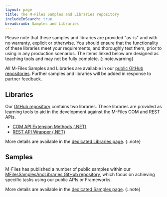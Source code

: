 ```yaml
---
layout: page
title: The M-Files Samples and Libraries repository
includeInSearch: true
breadcrumb: Samples and Libraries
---
```


Please note that these samples and libraries are provided "as-is" and with no warranty, explicit or otherwise. You should ensure that the functionality of these libraries meet your requirements, and thoroughly test them, prior to using in any production scenarios.  The items linked below are designed as teaching tools and may not be fully complete.
{:.note.warning}

All M-Files Samples and Libraries are available in our [public GitHub repositories](https://github.com/m-files/MFilesSamplesAndLibraries/).  Further samples and libraries will be added in response to partner feedback.

## Libraries

Our [GitHub repository](https://github.com/m-files/MFilesSamplesAndLibraries/) contains two libraries.  These libraries are provided as learning tools to aid in the development against the M-Files COM and REST APIs.

* [COM API Extension Methods (.NET)](Libraries/COM-API/#com-api-extension-methods-net)
* [REST API Wrapper (.NET)](Libraries/REST-API/#rest-api-wrapper-net)

More details are available in the <a href="Libraries">dedicated Libraries page</a>.
{:.note}

## Samples

M-Files has published a number of public samples within our [MFilesSamplesAndLibraries GitHub repository](https://github.com/M-Files/MFilesSamplesAndLibraries/tree/master/Samples#readme), which focus on achieving specific tasks using our public APIs or Frameworks.

More details are available in the <a href="Samples">dedicated Samples page</a>.
{:.note}

